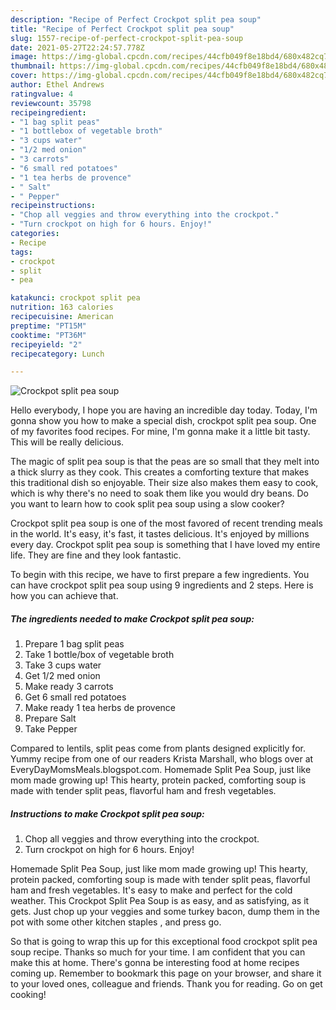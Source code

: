 ```yaml
---
description: "Recipe of Perfect Crockpot split pea soup"
title: "Recipe of Perfect Crockpot split pea soup"
slug: 1557-recipe-of-perfect-crockpot-split-pea-soup
date: 2021-05-27T22:24:57.778Z
image: https://img-global.cpcdn.com/recipes/44cfb049f8e18bd4/680x482cq70/crockpot-split-pea-soup-recipe-main-photo.jpg
thumbnail: https://img-global.cpcdn.com/recipes/44cfb049f8e18bd4/680x482cq70/crockpot-split-pea-soup-recipe-main-photo.jpg
cover: https://img-global.cpcdn.com/recipes/44cfb049f8e18bd4/680x482cq70/crockpot-split-pea-soup-recipe-main-photo.jpg
author: Ethel Andrews
ratingvalue: 4
reviewcount: 35798
recipeingredient:
- "1 bag split peas"
- "1 bottlebox of vegetable broth"
- "3 cups water"
- "1/2 med onion"
- "3 carrots"
- "6 small red potatoes"
- "1 tea herbs de provence"
- " Salt"
- " Pepper"
recipeinstructions:
- "Chop all veggies and throw everything into the crockpot."
- "Turn crockpot on high for 6 hours. Enjoy!"
categories:
- Recipe
tags:
- crockpot
- split
- pea

katakunci: crockpot split pea 
nutrition: 163 calories
recipecuisine: American
preptime: "PT15M"
cooktime: "PT36M"
recipeyield: "2"
recipecategory: Lunch

---
```



![Crockpot split pea soup](https://img-global.cpcdn.com/recipes/44cfb049f8e18bd4/680x482cq70/crockpot-split-pea-soup-recipe-main-photo.jpg)

Hello everybody, I hope you are having an incredible day today. Today, I'm gonna show you how to make a special dish, crockpot split pea soup. One of my favorites food recipes. For mine, I'm gonna make it a little bit tasty. This will be really delicious.

The magic of split pea soup is that the peas are so small that they melt into a thick slurry as they cook. This creates a comforting texture that makes this traditional dish so enjoyable. Their size also makes them easy to cook, which is why there&#39;s no need to soak them like you would dry beans. Do you want to learn how to cook split pea soup using a slow cooker?

Crockpot split pea soup is one of the most favored of recent trending meals in the world. It's easy, it's fast, it tastes delicious. It's enjoyed by millions every day. Crockpot split pea soup is something that I have loved my entire life. They are fine and they look fantastic.


To begin with this recipe, we have to first prepare a few ingredients. You can have crockpot split pea soup using 9 ingredients and 2 steps. Here is how you can achieve that.

<!--inarticleads1-->

##### The ingredients needed to make Crockpot split pea soup:

1. Prepare 1 bag split peas
1. Take 1 bottle/box of vegetable broth
1. Take 3 cups water
1. Get 1/2 med onion
1. Make ready 3 carrots
1. Get 6 small red potatoes
1. Make ready 1 tea herbs de provence
1. Prepare  Salt
1. Take  Pepper


Compared to lentils, split peas come from plants designed explicitly for. Yummy recipe from one of our readers Krista Marshall, who blogs over at EveryDayMomsMeals.blogspot.com. Homemade Split Pea Soup, just like mom made growing up! This hearty, protein packed, comforting soup is made with tender split peas, flavorful ham and fresh vegetables. 

<!--inarticleads2-->

##### Instructions to make Crockpot split pea soup:

1. Chop all veggies and throw everything into the crockpot.
1. Turn crockpot on high for 6 hours. Enjoy!


Homemade Split Pea Soup, just like mom made growing up! This hearty, protein packed, comforting soup is made with tender split peas, flavorful ham and fresh vegetables. It&#39;s easy to make and perfect for the cold weather. This Crockpot Split Pea Soup is as easy, and as satisfying, as it gets. Just chop up your veggies and some turkey bacon, dump them in the pot with some other kitchen staples , and press go. 

So that is going to wrap this up for this exceptional food crockpot split pea soup recipe. Thanks so much for your time. I am confident that you can make this at home. There's gonna be interesting food at home recipes coming up. Remember to bookmark this page on your browser, and share it to your loved ones, colleague and friends. Thank you for reading. Go on get cooking!
